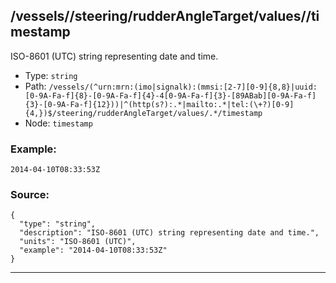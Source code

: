 ## /vessels/<RegExp>/steering/rudderAngleTarget/values/<RegExp>/timestamp

ISO-8601 (UTC) string representing date and time.

* Type: `string`
* Path: `/vessels/(^urn:mrn:(imo|signalk):(mmsi:[2-7][0-9]{8,8}|uuid:[0-9A-Fa-f]{8}-[0-9A-Fa-f]{4}-4[0-9A-Fa-f]{3}-[89ABab][0-9A-Fa-f]{3}-[0-9A-Fa-f]{12}))|^(http(s?):.*|mailto:.*|tel:(\+?)[0-9]{4,})$/steering/rudderAngleTarget/values/.*/timestamp`
* Node: `timestamp`

### Example:
```
2014-04-10T08:33:53Z
```

### Source:
```
{
  "type": "string",
  "description": "ISO-8601 (UTC) string representing date and time.",
  "units": "ISO-8601 (UTC)",
  "example": "2014-04-10T08:33:53Z"
}
```

---
